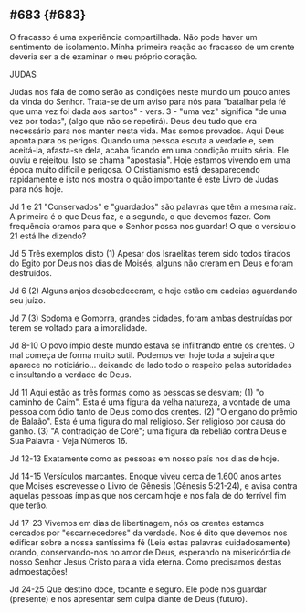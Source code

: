 ## #683 {#683}

O fracasso é uma experiência compartilhada. Não pode haver um sentimento de isolamento. Minha primeira reação ao fracasso de um crente deveria ser a de examinar o meu próprio coração.

JUDAS

Judas nos fala de como serão as condições neste mundo um pouco antes da vinda do Senhor. Trata-se de um aviso para nós para &quot;batalhar pela fé que uma vez foi dada aos santos&quot; - vers. 3 - &quot;uma vez&quot; significa &quot;de uma vez por todas&quot;, (algo que não se repetirá). Deus deu tudo que era necessário para nos manter nesta vida. Mas somos provados. Aqui Deus aponta para os perigos. Quando uma pessoa escuta a verdade e, sem aceitá-la, afasta-se dela, acaba ficando em uma condição muito séria. Ele ouviu e rejeitou. Isto se chama &quot;apostasia&quot;. Hoje estamos vivendo em uma época muito difícil e perigosa. O Cristianismo está desaparecendo rapidamente e isto nos mostra o quão importante é este Livro de Judas para nós hoje.

Jd 1 e 21 &quot;Conservados&quot; e &quot;guardados&quot; são palavras que têm a mesma raiz. A primeira é o que Deus faz, e a segunda, o que devemos fazer. Com frequência oramos para que o Senhor possa nos guardar! O que o versículo 21 está lhe dizendo?

Jd 5 Três exemplos disto (1) Apesar dos Israelitas terem sido todos tirados do Egito por Deus nos dias de Moisés, alguns não creram em Deus e foram destruídos.

Jd 6 (2) Alguns anjos desobedeceram, e hoje estão em cadeias aguardando seu juízo.

Jd 7 (3) Sodoma e Gomorra, grandes cidades, foram ambas destruídas por terem se voltado para a imoralidade.

Jd 8-10 O povo ímpio deste mundo estava se infiltrando entre os crentes. O mal começa de forma muito sutil. Podemos ver hoje toda a sujeira que aparece no noticiário... deixando de lado todo o respeito pelas autoridades e insultando a verdade de Deus.

Jd 11 Aqui estão as três formas como as pessoas se desviam; (1) &quot;o caminho de Caim&quot;. Esta é uma figura da velha natureza, a vontade de uma pessoa com ódio tanto de Deus como dos crentes. (2) &quot;O engano do prêmio de Balaão&quot;. Esta é uma figura do mal religioso. Ser religioso por causa do ganho. (3) &quot;A contradição de Coré&quot;; uma figura da rebelião contra Deus e Sua Palavra - Veja Números 16.

Jd 12-13 Exatamente como as pessoas em nosso país nos dias de hoje.

Jd 14-15 Versículos marcantes. Enoque viveu cerca de 1.600 anos antes que Moisés escrevesse o Livro de Gênesis (Gênesis 5:21-24), e avisa contra aquelas pessoas ímpias que nos cercam hoje e nos fala de do terrível fim que terão.

Jd 17-23 Vivemos em dias de libertinagem, nós os crentes estamos cercados por &quot;escarnecedores&quot; da verdade. Nos é dito que devemos nos edificar sobre a nossa santíssima fé (Leia estas palavras cuidadosamente) orando, conservando-nos no amor de Deus, esperando na misericórdia de nosso Senhor Jesus Cristo para a vida eterna. Como precisamos destas admoestações!

Jd 24-25 Que destino doce, tocante e seguro. Ele pode nos guardar (presente) e nos apresentar sem culpa diante de Deus (futuro).